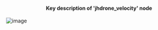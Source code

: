 #### <div align="center"> Key description of 'jhdrone_velocity' node </div>

![image](https://user-images.githubusercontent.com/79160507/178958836-e2837b61-4326-4c5c-9ff0-56abea75a79e.png)

